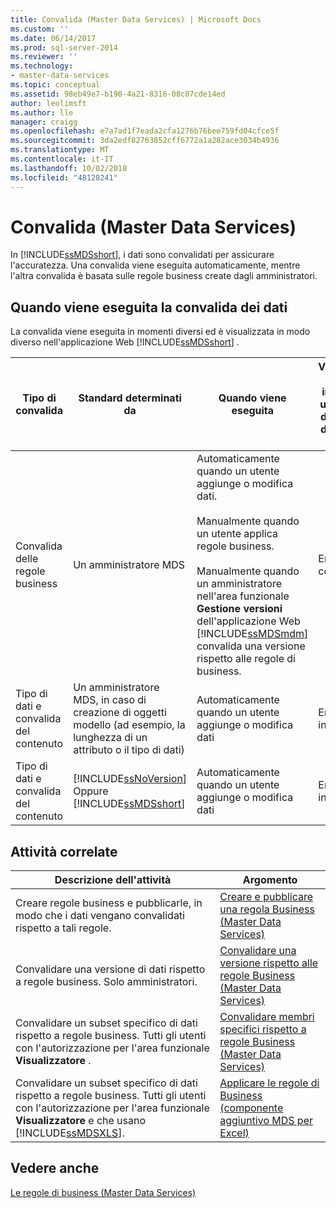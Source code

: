 ```yaml
---
title: Convalida (Master Data Services) | Microsoft Docs
ms.custom: ''
ms.date: 06/14/2017
ms.prod: sql-server-2014
ms.reviewer: ''
ms.technology:
- master-data-services
ms.topic: conceptual
ms.assetid: 98eb49e7-b190-4a21-8316-08c07cde14ed
author: leolimsft
ms.author: lle
manager: craigg
ms.openlocfilehash: e7a7ad1f7eada2cfa1276b76bee759fd04cfce5f
ms.sourcegitcommit: 3da2edf82763852cff6772a1a282ace3034b4936
ms.translationtype: MT
ms.contentlocale: it-IT
ms.lasthandoff: 10/02/2018
ms.locfileid: "48128241"
---
```

# <a name="validation-master-data-services"></a>Convalida (Master Data Services)
  In [!INCLUDE[ssMDSshort](../includes/ssmdsshort-md.md)], i dati sono convalidati per assicurare l'accuratezza. Una convalida viene eseguita automaticamente, mentre l'altra convalida è basata sulle regole business create dagli amministratori.  
  
## <a name="when-data-validation-occurs"></a>Quando viene eseguita la convalida dei dati  
 La convalida viene eseguita in momenti diversi ed è visualizzata in modo diverso nell'applicazione Web [!INCLUDE[ssMDSshort](../includes/ssmdsshort-md.md)] .  
  
|Tipo di convalida|Standard determinati da|Quando viene eseguita|Visualizzata nella interfaccia utente Web di Gestione dati master come|Visualizzata nel componente aggiuntivo per Excel come|I dati vengono salvati nel database MDS?|  
|---------------------|-----------------------------|--------------------|---------------------------------------------------|-------------------------------------------|------------------------------------------|  
|Convalida delle regole business|Un amministratore MDS|Automaticamente quando un utente aggiunge o modifica dati.<br /><br /> Manualmente quando un utente applica regole business.<br /><br /> Manualmente quando un amministratore nell'area funzionale **Gestione versioni** dell'applicazione Web [!INCLUDE[ssMDSmdm](../includes/ssmdsmdm-md.md)] convalida una versione rispetto alle regole di business.|Errori di convalida|ValidationStatus|Sì|  
|Tipo di dati e convalida del contenuto|Un amministratore MDS, in caso di creazione di oggetti modello (ad esempio, la lunghezza di un attributo o il tipo di dati)|Automaticamente quando un utente aggiunge o modifica dati|Errori di input|InputStatus|no|  
|Tipo di dati e convalida del contenuto|[!INCLUDE[ssNoVersion](../includes/ssnoversion-md.md)] Oppure [!INCLUDE[ssMDSshort](../includes/ssmdsshort-md.md)]|Automaticamente quando un utente aggiunge o modifica dati|Errori di input|InputStatus|no|  
  
## <a name="related-tasks"></a>Attività correlate  
  
|Descrizione dell'attività|Argomento|  
|----------------------|-----------|  
|Creare regole business e pubblicarle, in modo che i dati vengano convalidati rispetto a tali regole.|[Creare e pubblicare una regola Business &#40;Master Data Services&#41;](create-and-publish-a-business-rule-master-data-services.md)|  
|Convalidare una versione di dati rispetto a regole business. Solo amministratori.|[Convalidare una versione rispetto alle regole Business &#40;Master Data Services&#41;](../../2014/master-data-services/validate-a-version-against-business-rules-master-data-services.md)|  
|Convalidare un subset specifico di dati rispetto a regole business. Tutti gli utenti con l'autorizzazione per l'area funzionale **Visualizzatore** .|[Convalidare membri specifici rispetto a regole Business &#40;Master Data Services&#41;](../../2014/master-data-services/validate-specific-members-against-business-rules-master-data-services.md)|  
|Convalidare un subset specifico di dati rispetto a regole business. Tutti gli utenti con l'autorizzazione per l'area funzionale **Visualizzatore** e che usano [!INCLUDE[ssMDSXLS](../includes/ssmdsxls-md.md)].|[Applicare le regole di Business &#40;componente aggiuntivo MDS per Excel&#41;](microsoft-excel-add-in/apply-business-rules-mds-add-in-for-excel.md)|  
  
## <a name="see-also"></a>Vedere anche  
 [Le regole di business &#40;Master Data Services&#41;](../../2014/master-data-services/business-rules-master-data-services.md)  
  
  
